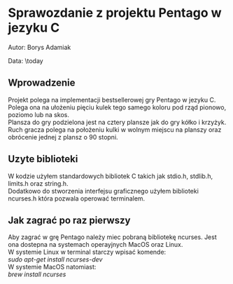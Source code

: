 # Sprawozdanie z projektu Pentago w jezyku C

Autor: Borys Adamiak

Data: \today

## Wprowadzenie 
Projekt polega na implementacji bestsellerowej gry Pentago w jezyku C. Polega ona na ułożeniu pięciu kulek tego samego koloru pod rząd pionowo, poziomo lub na skos.  
Plansza do gry podzielona jest na cztery plansze jak do gry kółko i krzyżyk. Ruch gracza polega na położeniu kulki w wolnym miejscu na planszy oraz obrócenie jednej z plansz o 90 stopni.

## Uzyte biblioteki
W kodzie użyłem standardowych bibliotek C takich jak stdio.h, stdlib.h, limits.h oraz string.h.  
Dodatkowo do stworzenia interfejsu graficznego użyłem biblioteki ncurses.h która pozwala operować terminalem.  

## Jak zagrać po raz pierwszy
Aby zagrać w grę Pentago należy miec pobraną bibliotekę ncurses. Jest ona dostepna na systemach operayjnych MacOS oraz Linux.  
W systemie Linux w terminal starczy wpisać komende:  
*sudo apt-get install ncurses-dev*  
W systemie MacOS natomiast:  
*brew install ncurses*  
